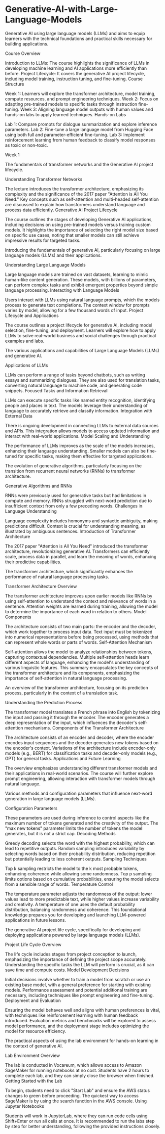 # Generative-AI-with-Large-Language-Models

Generative AI using large language models (LLMs) and aims to equip learners with the technical foundations and practical skills necessary for building applications.

Course Overview

Introduction to LLMs: The course highlights the significance of LLMs in developing machine learning and AI applications more efficiently than before.
Project Lifecycle: It covers the generative AI project lifecycle, including model training, instruction tuning, and fine-tuning.
Course Structure

Week 1: Learners will explore the transformer architecture, model training, compute resources, and prompt engineering techniques.
Week 2: Focus on adapting pre-trained models to specific tasks through instruction fine-tuning.
Week 3: Aligning language model outputs with human values and hands-on labs to apply learned techniques.
Hands-on Labs

Lab 1: Compare prompts for dialogue summarization and explore inference parameters.
Lab 2: Fine-tune a large language model from Hugging Face using both full and parameter-efficient fine-tuning.
Lab 3: Implement reinforcement learning from human feedback to classify model responses as toxic or non-toxic.

Week 1

The fundamentals of transformer networks and the Generative AI project lifecycle.

Understanding Transformer Networks

The lecture introduces the transformer architecture, emphasizing its complexity and the significance of the 2017 paper "Attention is All You Need."
Key concepts such as self-attention and multi-headed self-attention are discussed to explain how transformers understand language and process data efficiently.
Generative AI Project Lifecycle

The course outlines the stages of developing Generative AI applications, including decisions on using pre-trained models versus training custom models.
It highlights the importance of selecting the right model size based on specific use cases, noting that smaller models can still achieve impressive results for targeted tasks.

Introducing the fundamentals of generative AI, particularly focusing on large language models (LLMs) and their applications.

Understanding Large Language Models

Large language models are trained on vast datasets, learning to mimic human-like content generation.
These models, with billions of parameters, can perform complex tasks and exhibit emergent properties beyond simple language processing.
Interacting with Language Models

Users interact with LLMs using natural language prompts, which the models process to generate text completions.
The context window for prompts varies by model, allowing for a few thousand words of input.
Project Lifecycle and Applications

The course outlines a project lifecycle for generative AI, including model selection, fine-tuning, and deployment.
Learners will explore how to apply LLMs to solve real-world business and social challenges through practical examples and labs.

The various applications and capabilities of Large Language Models (LLMs) and generative AI.

Applications of LLMs

LLMs can perform a range of tasks beyond chatbots, such as writing essays and summarizing dialogues.
They are also used for translation tasks, converting natural language to machine code, and generating code snippets.
Focused Tasks and Information Retrieval

LLMs can execute specific tasks like named entity recognition, identifying people and places in text.
The models leverage their understanding of language to accurately retrieve and classify information.
Integration with External Data

There is ongoing development in connecting LLMs to external data sources and APIs.
This integration allows models to access updated information and interact with real-world applications.
Model Scaling and Understanding

The performance of LLMs improves as the scale of the models increases, enhancing their language understanding.
Smaller models can also be fine-tuned for specific tasks, making them effective for targeted applications.

The evolution of generative algorithms, particularly focusing on the transition from recurrent neural networks (RNNs) to transformer architecture.

Generative Algorithms and RNNs

RNNs were previously used for generative tasks but had limitations in compute and memory.
RNNs struggled with next-word prediction due to insufficient context from only a few preceding words.
Challenges in Language Understanding

Language complexity includes homonyms and syntactic ambiguity, making predictions difficult.
Context is crucial for understanding meaning, as illustrated by ambiguous sentences.
Introduction of Transformer Architecture

The 2017 paper "Attention is All You Need" introduced the transformer architecture, revolutionizing generative AI.
Transformers can efficiently scale, process data in parallel, and learn the meaning of words, enhancing their predictive capabilities.

The transformer architecture, which significantly enhances the performance of natural language processing tasks.

Transformer Architecture Overview

The transformer architecture improves upon earlier models like RNNs by using self-attention to understand the context and relevance of words in a sentence.
Attention weights are learned during training, allowing the model to determine the importance of each word in relation to others.
Model Components

The architecture consists of two main parts: the encoder and the decoder, which work together to process input data.
Text input must be tokenized into numerical representations before being processed, using methods that can represent whole words or parts of words.
Self-Attention Mechanism

Self-attention allows the model to analyze relationships between tokens, capturing contextual dependencies.
Multiple self-attention heads learn different aspects of language, enhancing the model's understanding of various linguistic features.
This summary encapsulates the key concepts of the transformer architecture and its components, emphasizing the importance of self-attention in natural language processing.

An overview of the transformer architecture, focusing on its prediction process, particularly in the context of a translation task.

Understanding the Prediction Process

The transformer model translates a French phrase into English by tokenizing the input and passing it through the encoder.
The encoder generates a deep representation of the input, which influences the decoder's self-attention mechanisms.
Components of the Transformer Architecture

The architecture consists of an encoder and decoder, where the encoder encodes input sequences and the decoder generates new tokens based on the encoder's context.
Variations of the architecture include encoder-only models (e.g., BERT) for classification tasks and decoder-only models (e.g., GPT) for general tasks.
Applications and Future Learning

The overview emphasizes understanding different transformer models and their applications in real-world scenarios.
The course will further explore prompt engineering, allowing interaction with transformer models through natural language.

Various methods and configuration parameters that influence next-word generation in large language models (LLMs).

Configuration Parameters

These parameters are used during inference to control aspects like the maximum number of tokens generated and the creativity of the output.
The "max new tokens" parameter limits the number of tokens the model generates, but it is not a strict cap.
Decoding Methods

Greedy decoding selects the word with the highest probability, which can lead to repetitive outputs.
Random sampling introduces variability by selecting words based on their probability distribution, reducing repetition but potentially leading to less coherent outputs.
Sampling Techniques

Top k sampling restricts the model to the k most probable tokens, enhancing coherence while allowing some randomness.
Top p sampling limits options based on cumulative probabilities, ensuring the model selects from a sensible range of words.
Temperature Control

The temperature parameter adjusts the randomness of the output: lower values lead to more predictable text, while higher values increase variability and creativity.
A temperature of one uses the default probability distribution, balancing randomness and coherence.
This foundational knowledge prepares you for developing and launching LLM-powered applications in future lessons.

The generative AI project life cycle, specifically for developing and deploying applications powered by large language models (LLMs).

Project Life Cycle Overview

The life cycle includes stages from project conception to launch, emphasizing the importance of defining the project scope accurately.
Understanding the specific tasks the LLM will perform is crucial, as it can save time and compute costs.
Model Development Decisions

Initial decisions involve whether to train a model from scratch or use an existing base model, with a general preference for starting with existing models.
Performance assessment and potential additional training are necessary, including techniques like prompt engineering and fine-tuning.
Deployment and Evaluation

Ensuring the model behaves well and aligns with human preferences is vital, with techniques like reinforcement learning with human feedback introduced.
Evaluation metrics and benchmarks will be explored to assess model performance, and the deployment stage includes optimizing the model for resource efficiency.

The practical aspects of using the lab environment for hands-on learning in the context of generative AI.

Lab Environment Overview

The lab is conducted in Vocareum, which allows access to Amazon SageMaker for running notebooks at no cost.
Students have 2 hours to complete each lab, and they can simply close the browser when finished.
Getting Started with the Lab

To begin, students need to click "Start Lab" and ensure the AWS status changes to green before proceeding.
The quickest way to access SageMaker is by using the search function in the AWS console.
Using Jupyter Notebooks

Students will work in JupyterLab, where they can run code cells using Shift+Enter or run all cells at once.
It is recommended to run the labs step by step for better understanding, following the provided instructions closely.
